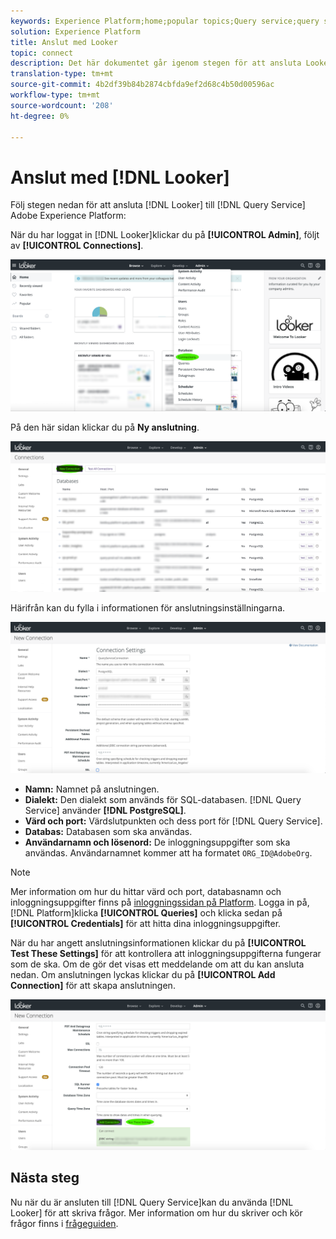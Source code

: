 ```yaml
---
keywords: Experience Platform;home;popular topics;Query service;query service;Looker;looker;connect to query service;
solution: Experience Platform
title: Anslut med Looker
topic: connect
description: Det här dokumentet går igenom stegen för att ansluta Looker till Adobe Experience Platform Query Service.
translation-type: tm+mt
source-git-commit: 4b2df39b84b2874cbfda9ef2d68c4b50d00596ac
workflow-type: tm+mt
source-wordcount: '208'
ht-degree: 0%

---
```



# Anslut med [!DNL Looker]

Följ stegen nedan för att ansluta [!DNL Looker] till [!DNL Query Service] Adobe Experience Platform:

När du har loggat in [!DNL Looker]klickar du på **[!UICONTROL Admin]**, följt av **[!UICONTROL Connections]**.

![](../images/clients/looker/click-admin-connections.png)

På den här sidan klickar du på **Ny anslutning**.

![](../images/clients/looker/click-new-connection.png)

Härifrån kan du fylla i informationen för anslutningsinställningarna.

![](../images/clients/looker/new-connection.png)

- **Namn:** Namnet på anslutningen.
- **Dialekt:** Den dialekt som används för SQL-databasen. [!DNL Query Service] använder **[!DNL PostgreSQL]**.
- **Värd och port:** Värdslutpunkten och dess port för [!DNL Query Service].
- **Databas:** Databasen som ska användas.
- **Användarnamn och lösenord:** De inloggningsuppgifter som ska användas. Användarnamnet kommer att ha formatet `ORG_ID@AdobeOrg`.

>[!NOTE]
>
>Mer information om hur du hittar värd och port, databasnamn och inloggningsuppgifter finns på [inloggningssidan på Platform](https://platform.adobe.com/query/configuration). Logga in på, [!DNL Platform]klicka **[!UICONTROL Queries]** och klicka sedan på **[!UICONTROL Credentials]** för att hitta dina inloggningsuppgifter.

När du har angett anslutningsinformationen klickar du på **[!UICONTROL Test These Settings]** för att kontrollera att inloggningsuppgifterna fungerar som de ska. Om de gör det visas ett meddelande om att du kan ansluta nedan. Om anslutningen lyckas klickar du på **[!UICONTROL Add Connection]** för att skapa anslutningen.

![](../images/clients/looker/click-test-connection.png)

## Nästa steg

Nu när du är ansluten till [!DNL Query Service]kan du använda [!DNL Looker] för att skriva frågor. Mer information om hur du skriver och kör frågor finns i [frågeguiden](../creating-queries/creating-queries.md).